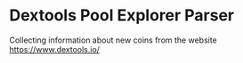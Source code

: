# Dextools Pool Explorer Parser
Collecting information about new coins from the website https://www.dextools.io/